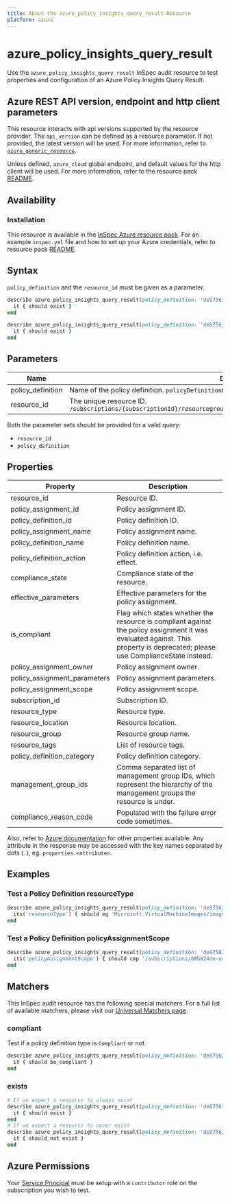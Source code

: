 ```yaml
---
title: About the azure_policy_insights_query_result Resource
platform: azure
---
```


# azure_policy_insights_query_result

Use the `azure_policy_insights_query_result` InSpec audit resource to test properties and configuration of an Azure Policy Insights Query Result.

## Azure REST API version, endpoint and http client parameters

This resource interacts with api versions supported by the resource provider.
The `api_version` can be defined as a resource parameter.
If not provided, the latest version will be used.
For more information, refer to [`azure_generic_resource`](azure_generic_resource.md).

Unless defined, `azure_cloud` global endpoint, and default values for the http client will be used.
For more information, refer to the resource pack [README](../../README.md).

## Availability

### Installation

This resource is available in the [InSpec Azure resource pack](https://github.com/inspec/inspec-azure).
For an example `inspec.yml` file and how to set up your Azure credentials, refer to resource pack [README](../../README.md#Service-Principal).

## Syntax

`policy_definition` and the `resource_id` must be given as a parameter.
```ruby
describe azure_policy_insights_query_result(policy_definition: 'de875639-505c-4c00-b2ab-bb290dab9a54', resource_id: '/subscriptions/80b824de-ec53-4116-9868-3deeab10b0cd/resourcegroups/jfm-winimgbuilderrg2/providers/microsoft.virtualmachineimages/imagetemplates/win1021h1') do
  it { should exist }
end
```
```ruby
describe azure_policy_insights_query_result(policy_definition: 'de875639-505c-4c00-b2ab-bb290dab9a54', resource_id: '/subscriptions/80b824de-ec53-4116-9868-3deeab10b0cd/resourcegroups/jfm-winimgbuilderrg2/providers/microsoft.virtualmachineimages/imagetemplates/win1021h1') do
  it { should exist }
end
```
## Parameters

| Name                                  | Description |
|---------------------------------------|-------------|
| policy_definition                     | Name of the policy definition. `policyDefinitionName` |
| resource_id                           | The unique resource ID. `/subscriptions/{subscriptionId}/resourcegroups/{resourceGroupName}/providers/{resourceProviderId}` |

Both the parameter sets should be provided for a valid query:
- `resource_id`
- `policy_definition`

## Properties

| Property                  | Description |
|-----------------------------|-------------|
| resource_id                 | Resource ID. |
| policy_assignment_id        | Policy assignment ID. |
| policy_definition_id        | Policy definition ID. |
| policy_assignment_name      | Policy assignment name. |
| policy_definition_name      | Policy definition name. |
| policy_definition_action    | Policy definition action, i.e. effect. | 
| compliance_state            | Compliance state of the resource. |
| effective_parameters        | Effective parameters for the policy assignment. |
| is_compliant                | Flag which states whether the resource is compliant against the policy assignment it was evaluated against. This property is deprecated; please use ComplianceState instead. |
| policy_assignment_owner     | Policy assignment owner. |
| policy_assignment_parameters| Policy assignment parameters. |
| policy_assignment_scope     | Policy assignment scope. |
| subscription_id             | Subscription ID. |
| resource_type               | Resource type. |
| resource_location           | Resource location. |
| resource_group              | Resource group name. |
| resource_tags               | List of resource tags. |
| policy_definition_category  | Policy definition category. |
| management_group_ids        | Comma separated list of management group IDs, which represent the hierarchy of the management groups the resource is under. |
| compliance_reason_code      | Populated with the failure error code sometimes. |

Also, refer to [Azure documentation](https://docs.microsoft.com/en-us/rest/api/policy/policystates/listqueryresultsforsubscription#policystate) for other properties available.
Any attribute in the response may be accessed with the key names separated by dots (`.`), eg. `properties.<attribute>`.

## Examples

### Test a Policy Definition resourceType
```ruby
describe azure_policy_insights_query_result(policy_definition: 'de875639-505c-4c00-b2ab-bb290dab9a54',  resource_id: '/subscriptions/80b824de-ec53-4116-9868-3deeab10b0cd/resourcegroups/jfm-winimgbuilderrg2/providers/microsoft.virtualmachineimages/imagetemplates/win1021h1') do
  its('resourceType') { should eq 'Microsoft.VirtualMachineImages/imageTemplates' }
end
```
### Test a Policy Definition policyAssignmentScope
```ruby
describe azure_policy_insights_query_result(policy_definition: 'de875639-505c-4c00-b2ab-bb290dab9a54', resource_id: '/subscriptions/80b824de-ec53-4116-9868-3deeab10b0cd/resourcegroups/jfm-winimgbuilderrg2/providers/microsoft.virtualmachineimages/imagetemplates/win1021h1') do
  its('policyAssignmentScope') { should cmp '/subscriptions/80b824de-ec53-4116-9868-3deeab10b0cd' }
end
```    
## Matchers

This InSpec audit resource has the following special matchers. For a full list of available matchers, please visit our [Universal Matchers page](https://www.inspec.io/docs/reference/matchers/).

### compliant
Test if a policy definition type is `Compliant` or not.
```ruby
describe azure_policy_insights_query_result(policy_definition: 'de875639-505c-4c00-b2ab-bb290dab9a54', resource_id: '/subscriptions/80b824de-ec53-4116-9868-3deeab10b0cd/resourcegroups/jfm-winimgbuilderrg2/providers/microsoft.virtualmachineimages/imagetemplates/win1021h1') do
  it { should be_compliant }
end
```
### exists
```ruby
# If we expect a resource to always exist
describe azure_policy_insights_query_result(policy_definition: 'de875639-505c-4c00-b2ab-bb290dab9a54', resource_id: '/subscriptions/80b824de-ec53-4116-9868-3deeab10b0cd/resourcegroups/jfm-winimgbuilderrg2/providers/microsoft.virtualmachineimages/imagetemplates/win1021h1') do
  it { should exist }
end
# If we expect a resource to never exist
describe azure_policy_insights_query_result(policy_definition: 'de875639-505c-4c00-b2ab-bb290dab9a54', resource_id: '/subscriptions/80b824de-ec53-4116-9868-3deeab10b0cd/resourcegroups/jfm-winimgbuilderrg2/providers/microsoft.virtualmachineimages/imagetemplates/win1021h1') do
  it { should_not exist }
end
```
## Azure Permissions

Your [Service Principal](https://docs.microsoft.com/en-us/azure/azure-resource-manager/resource-group-create-service-principal-portal) must be setup with a `contributor` role on the subscription you wish to test.
